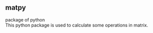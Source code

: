 ## matpy
package of python<br/>
This python package is used to calculate some operations in matrix.

